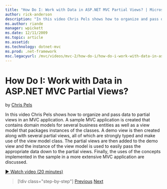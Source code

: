 ```yaml
---
title: "How Do I: Work with Data in ASP.NET MVC Partial Views? | Microsoft Docs"
author: rick-anderson
description: "In this video Chris Pels shows how to organize and pass data to partial views in an MVC application. A sample MVC application is created that contains domain..."
ms.author: riande
manager: wpickett
ms.date: 12/11/2009
ms.topic: article
ms.assetid: 
ms.technology: dotnet-mvc
ms.prod: .net-framework
msc.legacyurl: /mvc/videos/mvc-2/how-do-i/how-do-i-work-with-data-in-aspnet-mvc-partial-views
---
```

How Do I: Work with Data in ASP.NET MVC Partial Views?
====================
by [Chris Pels](https://twitter.com/chrispels)

In this video Chris Pels shows how to organize and pass data to partial views in an MVC application. A sample MVC application is created that contains domain models for several business entities as well as a view model that packages instances of the classes. A demo view is then created along with several partial views, all of which are strongly typed and make use of the view model class. The partial views are then added to the demo view and the instance of the view model is used to easily pass the appropriate data down to the partial views. Finally, the uses of the concepts implemented in the sample in a more extensive MVC application are discussed.

[&#9654; Watch video (20 minutes)](https://channel9.msdn.com/Blogs/ASP-NET-Site-Videos/how-do-i-work-with-data-in-aspnet-mvc-partial-views)

>[!div class="step-by-step"]
[Previous](how-do-i-return-json-formatted-data-for-an-ajax-call-in-an-aspnet-mvc-web-application.md)
[Next](how-do-i-implement-view-models-to-manage-data-for-aspnet-mvc-views.md)